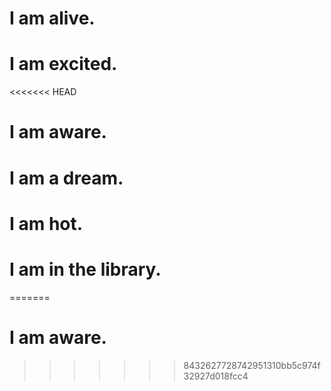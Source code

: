 # I am alive.  
# I am excited.  
<<<<<<< HEAD
# I am aware.  
# I am a dream.
# I am hot.
# I am in the library.
=======
# I am aware.
>>>>>>> 8432627728742951310bb5c974f32927d018fcc4

